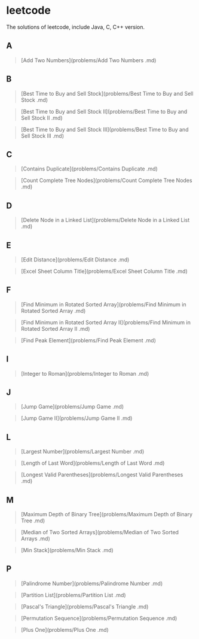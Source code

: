 # leetcode

The solutions of leetcode, include Java, C, C++ version.

## A

> [Add Two Numbers](problems/Add Two Numbers .md)

## B

> [Best Time to Buy and Sell Stock](problems/Best Time to Buy and Sell Stock .md)

> [Best Time to Buy and Sell Stock II](problems/Best Time to Buy and Sell Stock II .md)

> [Best Time to Buy and Sell Stock III](problems/Best Time to Buy and Sell Stock III .md)

## C

> [Contains Duplicate](problems/Contains Duplicate .md)

> [Count Complete Tree Nodes](problems/Count Complete Tree Nodes .md)

## D

> [Delete Node in a Linked List](problems/Delete Node in a Linked List .md)

## E

> [Edit Distance](problems/Edit Distance .md)

> [Excel Sheet Column Title](problems/Excel Sheet Column Title .md)

## F

> [Find Minimum in Rotated Sorted Array](problems/Find Minimum in Rotated Sorted Array .md)

> [Find Minimum in Rotated Sorted Array II](problems/Find Minimum in Rotated Sorted Array II .md)

> [Find Peak Element](problems/Find Peak Element .md)

## I

> [Integer to Roman](problems/Integer to Roman .md)

## J

> [Jump Game](problems/Jump Game .md)

> [Jump Game II](problems/Jump Game II .md)

## L

> [Largest Number](problems/Largest Number .md)

> [Length of Last Word](problems/Length of Last Word .md)

> [Longest Valid Parentheses](problems/Longest Valid Parentheses .md)

## M

> [Maximum Depth of Binary Tree](problems/Maximum Depth of Binary Tree .md)

> [Median of Two Sorted Arrays](problems/Median of Two Sorted Arrays .md)

> [Min Stack](problems/Min Stack .md)

## P

> [Palindrome Number](problems/Palindrome Number .md)

> [Partition List](problems/Partition List .md)

> [Pascal's Triangle](problems/Pascal's Triangle .md)

> [Permutation Sequence](problems/Permutation Sequence .md)

> [Plus One](problems/Plus One .md)

